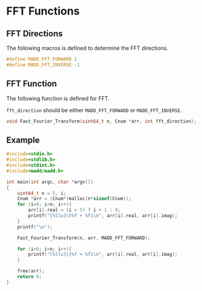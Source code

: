 FFT Functions
===

FFT Directions
---

The following macros is defined to determine the FFT directions.

```C
#define MADD_FFT_FORWARD 1
#define MADD_FFT_INVERSE -1
```

FFT Function
---

The following function is defined for FFT.
<!--Do note that the length of `arr` should be the least number greater than `n` that is a power of 2, even if your `n` is not a power of 2.-->
`fft_direction` should be either `MADD_FFT_FORWARD` or `MADD_FFT_INVERSE`.

```C
void Fast_Fourier_Transform(uint64_t n, Cnum *arr, int fft_direction);
```

Example
---

```C
#include<stdio.h>
#include<stdlib.h>
#include<stdint.h>
#include<madd/madd.h>

int main(int argc, char *argv[])
{
    uint64_t n = 5, i;
    Cnum *arr = (Cnum*)malloc(n*sizeof(Cnum));
    for (i=0; i<n; i++){
        arr[i].real = (i < 5) ? i + 1 : 0;
        printf("[%llu]\t%f + %fi\n", arr[i].real, arr[i].imag);
    }
    printf("\n");

    Fast_Fourier_Transform(n, arr, MADD_FFT_FORWARD);

    for (i=0; i<n; i++){
        printf("[%llu]\t%f + %fi\n", arr[i].real, arr[i].imag);
    }

    free(arr);
    return 0;
}
```